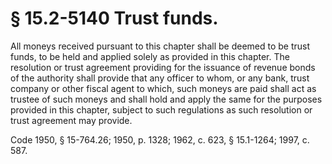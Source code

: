 # § 15.2-5140 Trust funds.

<p>All moneys received pursuant to this chapter shall be deemed to be trust funds, to be held and applied solely as provided in this chapter. The resolution or trust agreement providing for the issuance of revenue bonds of the authority shall provide that any officer to whom, or any bank, trust company or other fiscal agent to which, such moneys are paid shall act as trustee of such moneys and shall hold and apply the same for the purposes provided in this chapter, subject to such regulations as such resolution or trust agreement may provide.</p><p>Code 1950, § 15-764.26; 1950, p. 1328; 1962, c. 623, § 15.1-1264; 1997, c. 587.</p>